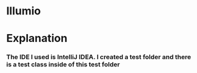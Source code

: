 # Illumio
# Explanation

### The IDE I used is IntelliJ IDEA. I created a test folder and there is a test class inside of this test folder
### 
